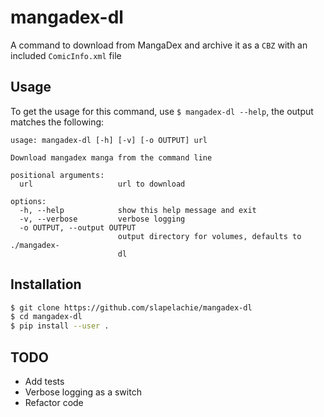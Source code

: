 # mangadex-dl

A command to download from MangaDex and archive it as a `CBZ` with an included `ComicInfo.xml` file

## Usage
To get the usage for this command, use `$ mangadex-dl --help`, the output matches the following:

```
usage: mangadex-dl [-h] [-v] [-o OUTPUT] url

Download mangadex manga from the command line

positional arguments:
  url                   url to download

options:
  -h, --help            show this help message and exit
  -v, --verbose         verbose logging
  -o OUTPUT, --output OUTPUT
                        output directory for volumes, defaults to ./mangadex-
                        dl

```

## Installation

``` sh
$ git clone https://github.com/slapelachie/mangadex-dl
$ cd mangadex-dl
$ pip install --user .
```

## TODO
- Add tests
- Verbose logging as a switch
- Refactor code
